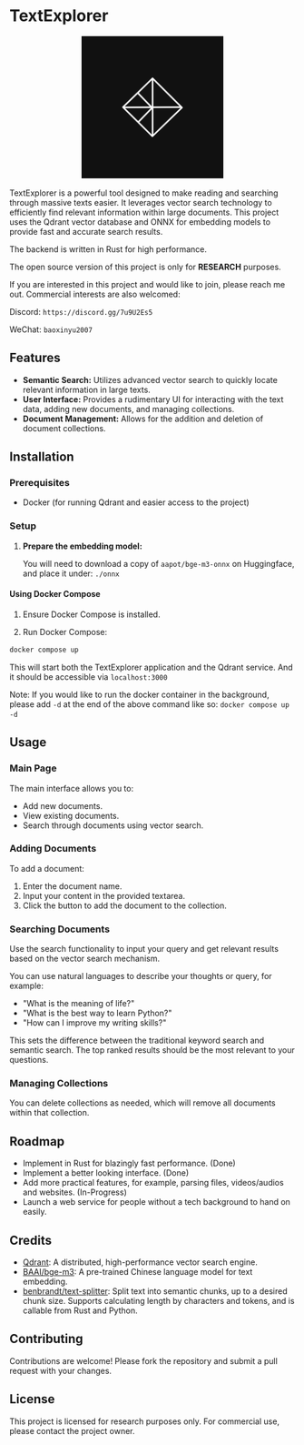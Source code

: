 
# TextExplorer

<div align="center">
   <img src="assets/explorer-dark.jpg" alt="logo" width="250">
</div>

TextExplorer is a powerful tool designed to make reading and searching through massive texts easier. It leverages vector search technology to efficiently find relevant information within large documents. This project uses the Qdrant vector database and ONNX for embedding models to provide fast and accurate search results.

The backend is written in Rust for high performance. 

The open source version of this project is only for **RESEARCH** purposes. 

If you are interested in this project and would like to join, please reach me out. Commercial interests are also welcomed: 

Discord: `https://discord.gg/7u9U2Es5`

WeChat: `baoxinyu2007`

## Features

- **Semantic Search:** Utilizes advanced vector search to quickly locate relevant information in large texts.
- **User Interface:** Provides a rudimentary UI for interacting with the text data, adding new documents, and managing collections.
- **Document Management:** Allows for the addition and deletion of document collections.

## Installation

### Prerequisites

- Docker (for running Qdrant and easier access to the project)

### Setup
1. **Prepare the embedding model:**
   
   You will need to download a copy of `aapot/bge-m3-onnx` on Huggingface, and place it under: `./onnx`

#### Using Docker Compose
1. Ensure Docker Compose is installed.

2. Run Docker Compose:

```sh
docker compose up
```
This will start both the TextExplorer application and the Qdrant service. And it should be accessible via `localhost:3000`

Note: If you would like to run the docker container in the background, please add `-d` at the end of the above command like so: `docker compose up -d`

## Usage

### Main Page

The main interface allows you to:

- Add new documents.
- View existing documents.
- Search through documents using vector search.

### Adding Documents

To add a document:

1. Enter the document name.
2. Input your content in the provided textarea.
3. Click the button to add the document to the collection.

### Searching Documents

Use the search functionality to input your query and get relevant results based on the vector search mechanism. 

You can use natural languages to describe your thoughts or query, for example:

- "What is the meaning of life?"
- "What is the best way to learn Python?"
- "How can I improve my writing skills?"
  
This sets the difference between the traditional keyword search and semantic search. The top ranked results should be the most relevant to your questions. 

### Managing Collections

You can delete collections as needed, which will remove all documents within that collection.
  
## Roadmap

- Implement in Rust for blazingly fast performance. (Done)
- Implement a better looking interface. (Done)
- Add more practical features, for example, parsing files, videos/audios and websites. (In-Progress)
- Launch a web service for people without a tech background to hand on easily.  
  
## Credits

- [Qdrant](https://github.com/qdrant/qdrant): A distributed, high-performance vector search engine.
- [BAAI/bge-m3](https://huggingface.co/BAAI/bge-m3): A pre-trained Chinese language model for text embedding.
- [benbrandt/text-splitter](https://github.com/benbrandt/text-splitter): Split text into semantic chunks, up to a desired chunk size. Supports calculating length by characters and tokens, and is callable from Rust and Python.

## Contributing

Contributions are welcome! Please fork the repository and submit a pull request with your changes.

## License

This project is licensed for research purposes only. For commercial use, please contact the project owner.